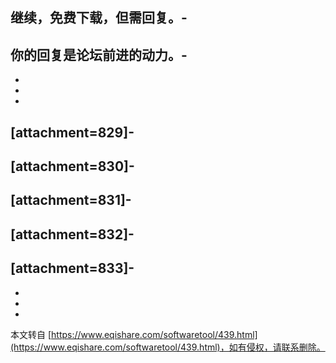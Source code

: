 继续，免费下载，但需回复。-
-
你的回复是论坛前进的动力。-
-
-
-
-
\[attachment=829\]-
-
\[attachment=830\]-
-
\[attachment=831\]-
-
\[attachment=832\]-
-
\[attachment=833\]-
-
-
-

-

本文转自 [https://www.eqishare.com/softwaretool/439.html](https://www.eqishare.com/softwaretool/439.html)，如有侵权，请联系删除。